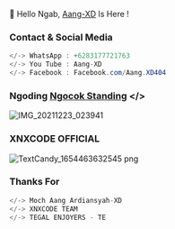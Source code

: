 
👋 Hello Ngab, [Aang-XD]() Is Here !

### Contact & Social Media
```java
</-> WhatsApp : +6283177721763
</-> You Tube : Aang-XD
</-> Facebook : Facebook.com/Aang.XD404
```

### Ngoding [Ngocok Standing]() </>
![IMG_20211223_023941](https://user-images.githubusercontent.com/92802033/151725951-15ac7faa-03a0-4fdf-bc42-2550796a1a62.jpg)



### XNXCODE OFFICIAL
![TextCandy_1654463632545 png](https://user-images.githubusercontent.com/92802033/173084206-869bf1b8-db99-45c0-a920-184f08747504.png)


### Thanks For
```python
</-> Moch Aang Ardiansyah-XD
</-> XNXCODE TEAM
</-> TEGAL ENJOYERS - TE
```

<!--
**AngCyber/AngCyber** is a ✨ _special_ ✨ repository because its `README.md` (this file) appears on your GitHub profile.

Here are some ideas to get you started:
